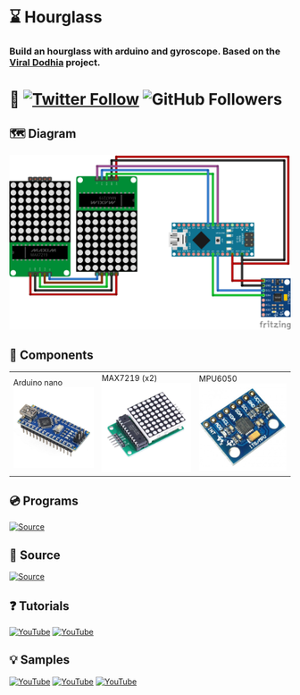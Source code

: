 # ⌛ Hourglass
### Build an hourglass with arduino and gyroscope. Based on the [Viral Dodhia](https://www.viralsciencecreativity.com/post/arduino-hourglass-with-matrix-display-and-mpu6050) project.
# 🖖 [![Twitter Follow](https://img.shields.io/twitter/follow/d4nijerez?style=social)](https://twitter.com/d4nijerez) ![GitHub Followers](https://img.shields.io/github/followers/danijerez?style=social)

## 🗺️ Diagram
![](img/diagram.png)

## 🧩 Components
<table style="width:100%">
  <tr>
    <td>
    Arduino nano
        <a href="https://es.aliexpress.com/item/4000903444456.html?spm=a2g0o.productlist.0.0.6bc01b61XDjbhX&algo_pvid=e5f61d43-2fd3-4363-b753-01f37bc6b0f3&aem_p4p_detail=202108251415145772451066202000026410535&algo_exp_id=e5f61d43-2fd3-4363-b753-01f37bc6b0f3-0">
            <img src="img/arduinonano.jpg">
        </a>
	</td>
    <td>
    MAX7219 (x2)
        <a href="https://es.aliexpress.com/item/1005002307210403.html?spm=a2g0s.9042311.0.0.264263c0Ktt7Pt">
            <img src="img/matrix8x8.jpg">
        </a>
	</td>
    <td>
        MPU6050
        <a href="https://es.aliexpress.com/item/1005001621877471.html?spm=a2g0s.9042311.0.0.264263c0Ktt7Pt">
            <img src="img/MPU6050.jpg">
        </a>
	</td>
  </tr>
</table>

## 💿 Programs
[![Source](https://img.shields.io/badge/arduino_ide-008184?style=for-the-badge&logo=arduino&logoColor=white&labelColor=101010)](https://www.arduino.cc/en/software)

## 💾 Source
[![Source](https://img.shields.io/badge/flash_src.ino_with_arduino_ide-999999?style=for-the-badge&logo=github&logoColor=white&labelColor=101010)](https://github.com/danijerez/hourglass/src)

## ❓ Tutorials
[![YouTube](https://img.shields.io/badge/Viral_Science-FF0000?style=for-the-badge&logo=youtube&logoColor=white&labelColor=101010)](https://www.youtube.com/watch?v=MfGyKWfEPbg)
[![YouTube](https://img.shields.io/badge/EDISON_SCIENCE_CORNER-FF0000?style=for-the-badge&logo=youtube&logoColor=white&labelColor=101010)](https://www.youtube.com/watch?v=AyzsMfBe5JA)

## 💡 Samples
[![YouTube](https://img.shields.io/badge/sample_1-FF0000?style=for-the-badge&logo=youtube&logoColor=white&labelColor=101010)](https://www.youtube.com/watch?v=U-vmEOuy348)
[![YouTube](https://img.shields.io/badge/sample_2-FF0000?style=for-the-badge&logo=youtube&logoColor=white&labelColor=101010)](https://www.youtube.com/watch?v=oydJOX9quQs)
[![YouTube](https://img.shields.io/badge/sample_3-FF0000?style=for-the-badge&logo=youtube&logoColor=white&labelColor=101010)](https://www.youtube.com/watch?v=hpzVSuYPOYQ)
